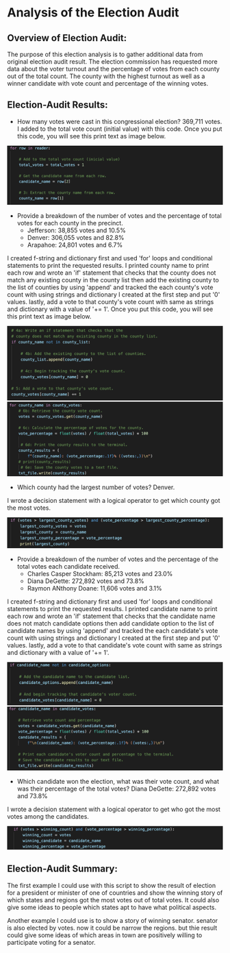 #  Analysis of the Election Audit
## Overview of Election Audit:
The purpose of this election analysis is to gather additional data from original election audit result. The election commission has requested more data about the voter turnout and the percentage of votes from each county out of the total count. The county with the highest turnout as well as a winner candidate with vote count and percentage of the winning votes.


## Election-Audit Results:
- How many votes were cast in this congressional election? 
369,711 votes. I added to the total vote count (initial value) with this code. Once you put this code, you will see this print text as image below.

![total_votes_code](https://github.com/msjj622/Election_Analysis/blob/main/Images/total_votes_code.png)

- Provide a breakdown of the number of votes and the percentage of total votes for each county in the precinct.
  - Jefferson: 38,855 votes and 10.5%
  - Denver: 306,055 votes and 82.8%
  - Arapahoe: 24,801 votes and 6.7%

I created f-string and dictionary first and used 'for' loops and conditional statements to print the requested results. I printed county name to print each row and wrote an 'if' statement that checks that the county does not match any existing county in the county list then add the existing county to the list of counties by using 'append' and tracked the each county's vote count with using strings and dictionary I created at the first step and put '0' values. lastly, add a vote to that county's vote count with same as strings and dictionary with a value of '+= 1'. Once you put this code, you will see this print text as image below.

![county_list_votes_code](https://github.com/msjj622/Election_Analysis/blob/main/Images/county_list_votes_code.png)
![county_votes_percentage_code](https://github.com/msjj622/Election_Analysis/blob/main/Images/county_votes_percentage_code.png)

- Which county had the largest number of votes?
Denver.

I wrote a decision statement with a logical operator to get which county got the most votes.

![largest_county_votes_code](https://github.com/msjj622/Election_Analysis/blob/main/Images/largest_county_votes_code.png)

- Provide a breakdown of the number of votes and the percentage of the total votes each candidate received.
  - Charles Casper Stockham: 85,213 votes and 23.0%
  - Diana DeGette: 272,892 votes and 73.8%
  - Raymon ANthony Doane: 11,606 votes and 3.1%

I created f-string and dictionary first and used 'for' loops and conditional statements to print the requested results. I printed candidate name to print each row and wrote an 'if' statement that checks that the candidate name does not match candidate options then add candidate option to the list of candidate names by using 'append' and tracked the each candidate's vote count with using strings and dictionary I created at the first step and put '0' values. lastly, add a vote to that candidate's vote count with same as strings and dictionary with a value of '+= 1'.

![Candidate_name_list_votes_code](https://github.com/msjj622/Election_Analysis/blob/main/Images/Candidate_name_list_votes_code.png)
![candidate_votes_percentage_code](https://github.com/msjj622/Election_Analysis/blob/main/Images/candidate_votes_percentage_code.png)


- Which candidate won the election, what was their vote count, and what was their percentage of the total votes?
Diana DeGette: 272,892 votes and 73.8%

I wrote a decision statement with a logical operator to get who got the most votes among the candidates.

![winning_candidate_votes_code](https://github.com/msjj622/Election_Analysis/blob/main/Images/winning_candidate_votes_code.png)

## Election-Audit Summary: 
The first example I could use with this script to show the result of election for a president or minister of one of countries and show the winning story of which states and regions got the most votes out of total votes. It could also give some ideas to people which states apt to have what political aspects.

Another example I could use is to show a story of winning senator. senator is also elected by votes. now it could be narrow the regions. but thie result could give some ideas of which areas in town are positively willing to participate voting for a senator.
